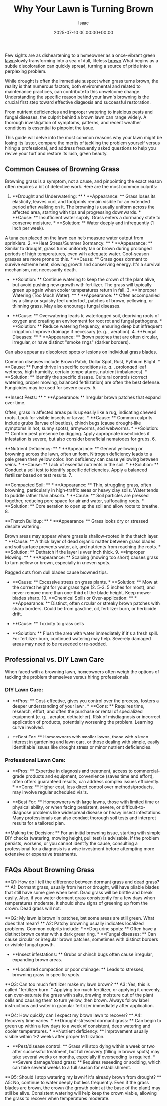 ﻿---
title: Why Your Lawn is Turning Brown
description: Few sights are as disheartening to a homeowner as a once-vibrant green lawn slowly transforming into a sea of dull, lifeless brown.
slug: /why-your-lawn-is-turning-brown/
date: 2025-07-10 00:00:00+00:00
lastmod: 2025-07-10 00:00:00+03:00
author: Isaac
categories:
- Lawn Care
- Guides
tags:
- lawn-care
- lawn
- brown
layout: post
---

Few sights are as disheartening to a homeowner as a once-vibrant green [lawn](https://pestpolicy.com/10-essential-lawn-and-garden-tools-for-fall/)slowly transforming into a sea of dull, lifeless [brown](https://pestpolicy.com/how-to-identify-the-cause-of-brown-spots-in-your-lawn/).What begins as a subtle discoloration can quickly spread, turning a source of pride into a perplexing problem.

While drought is often the immediate suspect when grass turns brown, the reality is that numerous factors, both environmental and related to maintenance practices, can contribute to this unwelcome change. Understanding the specific reason behind your lawn's browning is the crucial first step toward effective diagnosis and successful restoration.

From nutrient deficiencies and improper watering to insidious pests and fungal diseases, the culprit behind a brown lawn can range widely. A thorough investigation of symptoms, patterns, and recent weather conditions is essential to pinpoint the issue.

This guide will delve into the most common reasons why your lawn might be losing its luster, compare the merits of tackling the problem yourself versus hiring a professional, and address frequently asked questions to help you revive your turf and restore its lush, green beauty.

##  Common Causes of Browning Grass

Browning grass is a symptom, not a cause, and pinpointing the exact reason often requires a bit of detective work. Here are the most common culprits:

1. **Drought and Underwatering: ** * **Appearance: ** Grass loses its elasticity, leaves curl, and footprints remain visible for an extended period after walking on it. The browning is usually uniform across the affected area, starting with tips and progressing downwards. * **Cause: ** Insufficient water supply. Grass enters a dormancy state to conserve moisture. * **Solution: ** Water deeply and infrequently (1 inch per week).

A tuna can placed on the lawn can help measure water output from sprinklers. 2. **Heat Stress/Summer Dormancy: ** * **Appearance: ** Similar to drought, grass turns uniformly tan or brown during prolonged periods of high temperatures, even with adequate water. Cool-season grasses are more prone to this. * **Cause: ** Grass goes dormant to survive extreme heat, slowing growth and conserving energy. It's a survival mechanism, not necessarily death.

* **Solution: ** Continue watering to keep the crown of the plant alive, but avoid pushing new growth with fertilizer. The grass will typically green up again when cooler temperatures return in fall. 3. **Improper Watering (Too Much Water): ** * **Appearance: ** Often accompanied by a slimy or squishy feel underfoot, patches of brown, yellowing, or thinning grass. May also encourage fungal diseases.

* **Cause: ** Overwatering leads to waterlogged soil, depriving roots of oxygen and creating an environment for root rot and fungal pathogens. * **Solution: ** Reduce watering frequency, ensuring deep but infrequent irrigation. Improve drainage if necessary (e. g. , aeration). 4. **Fungal Diseases: ** * **Appearance: ** Brown patches that are often circular, irregular, or have distinct "smoke rings" (darker borders).

Can also appear as discolored spots or lesions on individual grass blades.

Common diseases include Brown Patch, Dollar Spot, Rust, Pythium Blight. * **Cause: ** Fungi thrive in specific conditions (e. g. , prolonged leaf wetness, high humidity, certain temperatures, nutrient imbalances). * **Solution: ** Identify the specific disease. Cultural controls (correct watering, proper mowing, balanced fertilization) are often the best defense. Fungicides may be used for severe cases. 5.

**Insect Pests: ** * **Appearance: ** Irregular brown patches that expand over time.

Often, grass in affected areas pulls up easily like a rug, indicating chewed roots. Look for visible insects or larvae. * **Cause: ** Common culprits include grubs (larvae of beetles), chinch bugs (cause drought-like symptoms in hot, sunny spots), armyworms, sod webworms. * **Solution: ** Confirm pest presence by digging. Apply appropriate insecticides if infestation is severe, but also consider beneficial nematodes for grubs. 6.

**Nutrient Deficiency: ** * **Appearance: ** General yellowing or browning across the lawn, often uniform. Nitrogen deficiency leads to a pale green then yellow color. Iron deficiency can cause yellowing between veins. * **Cause: ** Lack of essential nutrients in the soil. * **Solution: ** Conduct a soil test to identify specific deficiencies. Apply a balanced fertilizer based on test results. 7.

**Compacted Soil: ** * **Appearance: ** Thin, struggling grass, often browning, particularly in high-traffic areas or heavy clay soils. Water tends to puddle rather than absorb. * **Cause: ** Soil particles are pressed together, reducing pore space for air and water, suffocating roots. * **Solution: ** Core aeration to open up the soil and allow roots to breathe. 8.

**Thatch Buildup: ** * **Appearance: ** Grass looks dry or stressed despite watering.

Brown areas may appear where grass is shallow-rooted in the thatch layer. * **Cause: ** A thick layer of dead organic matter between grass blades and soil surface prevents water, air, and nutrients from reaching the roots. * **Solution: ** Dethatch if the layer is over inch thick. 9. **Improper Mowing: ** * **Appearance: ** Scalping (mowing too short) causes grass to turn yellow or brown, especially in uneven spots.

Ragged cuts from dull blades cause browned tips.

* **Cause: ** Excessive stress on grass plants. * **Solution: ** Mow at the correct height for your grass type (2. 5-3. 5 inches for most), and never remove more than one-third of the blade height. Keep mower blades sharp. 10. **Chemical Spills or Over-application: ** * **Appearance: ** Distinct, often circular or streaky brown patches with sharp borders. Could be from gasoline, oil, fertilizer burn, or herbicide drift.

* **Cause: ** Toxicity to grass cells.

* **Solution: ** Flush the area with water immediately if it's a fresh spill. For fertilizer burn, continued watering may help. Severely damaged areas may need to be reseeded or re-sodded.

##  Professional vs. DIY Lawn Care

When faced with a browning lawn, homeowners often weigh the options of tackling the problem themselves versus hiring professionals.

###  DIY Lawn Care:

* **Pros: ** Cost-effective, gives you control over the process, fosters a deeper understanding of your lawn. * **Cons: ** Requires time, research, effort, and often the purchase or rental of specialized equipment (e. g. , aerator, dethatcher). Risk of misdiagnosis or incorrect application of products, potentially worsening the problem. Learning curve involved.

* **Best For: ** Homeowners with smaller lawns, those with a keen interest in gardening and lawn care, or those dealing with simple, easily identifiable issues like drought stress or minor nutrient deficiencies.

###  Professional Lawn Care:

* **Pros: ** Expertise in diagnosis and treatment, access to commercial-grade products and equipment, convenience (saves time and effort), often offers guaranteed results, can address complex issues efficiently. * **Cons: ** Higher cost, less direct control over methods/products, may involve regular scheduled visits.

* **Best For: ** Homeowners with large lawns, those with limited time or physical ability, or when facing persistent, severe, or difficult-to-diagnose problems like widespread disease or heavy insect infestations. Many professionals can also conduct thorough soil tests and interpret results for a tailored plan.

**Making the Decision: ** For an initial browning issue, starting with simple DIY checks (watering, mowing height, pull test) is advisable. If the problem persists, worsens, or you cannot identify the cause, consulting a professional for a diagnosis is a wise investment before attempting more extensive or expensive treatments.

##  FAQs About Browning Grass

**Q1: How do I tell the difference between dormant grass and dead grass? ** A1: Dormant grass, usually from heat or drought, will have pliable blades that still have some give when bent. Dead grass will be brittle and break easily. Also, if you water dormant grass consistently for a few days when temperatures moderate, it should show signs of greening up from the crown. Dead grass will not.

**Q2: My lawn is brown in patches, but some areas are still green. What does that mean? ** A2: Patchy browning usually indicates localized problems. Common culprits include: * **Dog urine spots: ** Often have a distinct brown center with a dark green ring. * **Fungal diseases: ** Can cause circular or irregular brown patches, sometimes with distinct borders or visible fungal growth.

* **Insect infestations: ** Grubs or chinch bugs often cause irregular, expanding brown areas.

* **Localized compaction or poor drainage: ** Leads to stressed, browning grass in specific spots.

**Q3: Can too much fertilizer make my lawn brown? ** A3: Yes, this is called "fertilizer burn. " Applying too much fertilizer, or applying it unevenly, can over-saturate the grass with salts, drawing moisture out of the plant cells and causing them to turn yellow, then brown. Always follow label instructions and water in granular fertilizer immediately after application.

**Q4: How quickly can I expect my brown lawn to recover? ** A4: Recovery time varies. * **Drought-stressed dormant grass: ** Can begin to green up within a few days to a week of consistent, deep watering and cooler temperatures. * **Nutrient deficiency: ** Improvement usually visible within 1-2 weeks after proper fertilization.

* **Pest/disease control: ** Grass will stop dying within a week or two after successful treatment, but full recovery (filling in brown spots) may take several weeks or months, especially if overseeding is required. * **Severe damage/dead grass: ** Requires reseeding or sodding, which can take several weeks to a full season for establishment.

**Q5: Should I stop watering my lawn if it's already brown from drought? ** A5: No, continue to water deeply but less frequently. Even if the grass blades are brown, the crown (the growth point at the base of the plant) may still be alive. Consistent watering will help keep the crown viable, allowing the grass to recover when temperatures moderate.

